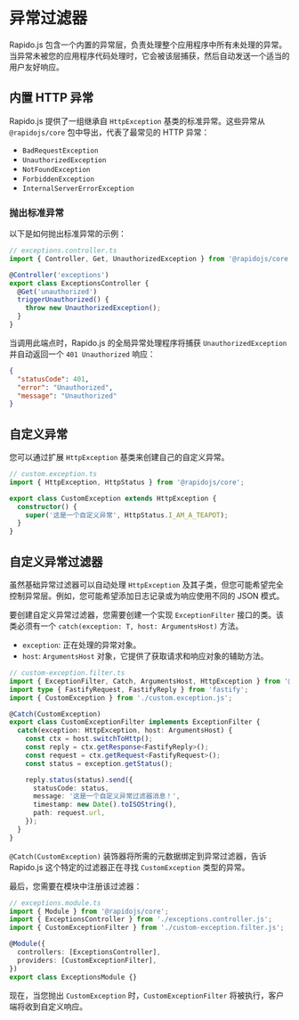 # 异常过滤器

Rapido.js 包含一个内置的异常层，负责处理整个应用程序中所有未处理的异常。当异常未被您的应用程序代码处理时，它会被该层捕获，然后自动发送一个适当的用户友好响应。

## 内置 HTTP 异常

Rapido.js 提供了一组继承自 `HttpException` 基类的标准异常。这些异常从 `@rapidojs/core` 包中导出，代表了最常见的 HTTP 异常：

- `BadRequestException`
- `UnauthorizedException`
- `NotFoundException`
- `ForbiddenException`
- `InternalServerErrorException`

### 抛出标准异常

以下是如何抛出标准异常的示例：

```typescript
// exceptions.controller.ts
import { Controller, Get, UnauthorizedException } from '@rapidojs/core';

@Controller('exceptions')
export class ExceptionsController {
  @Get('unauthorized')
  triggerUnauthorized() {
    throw new UnauthorizedException();
  }
}
```

当调用此端点时，Rapido.js 的全局异常处理程序将捕获 `UnauthorizedException` 并自动返回一个 `401 Unauthorized` 响应：

```json
{
  "statusCode": 401,
  "error": "Unauthorized",
  "message": "Unauthorized"
}
```

## 自定义异常

您可以通过扩展 `HttpException` 基类来创建自己的自定义异常。

```typescript
// custom.exception.ts
import { HttpException, HttpStatus } from '@rapidojs/core';

export class CustomException extends HttpException {
  constructor() {
    super('这是一个自定义异常', HttpStatus.I_AM_A_TEAPOT);
  }
}
```

## 自定义异常过滤器

虽然基础异常过滤器可以自动处理 `HttpException` 及其子类，但您可能希望完全控制异常层。例如，您可能希望添加日志记录或为响应使用不同的 JSON 模式。

要创建自定义异常过滤器，您需要创建一个实现 `ExceptionFilter` 接口的类。该类必须有一个 `catch(exception: T, host: ArgumentsHost)` 方法。

- `exception`: 正在处理的异常对象。
- `host`: `ArgumentsHost` 对象，它提供了获取请求和响应对象的辅助方法。

```typescript
// custom-exception.filter.ts
import { ExceptionFilter, Catch, ArgumentsHost, HttpException } from '@rapidojs/core';
import type { FastifyRequest, FastifyReply } from 'fastify';
import { CustomException } from './custom.exception.js';

@Catch(CustomException)
export class CustomExceptionFilter implements ExceptionFilter {
  catch(exception: HttpException, host: ArgumentsHost) {
    const ctx = host.switchToHttp();
    const reply = ctx.getResponse<FastifyReply>();
    const request = ctx.getRequest<FastifyRequest>();
    const status = exception.getStatus();

    reply.status(status).send({
      statusCode: status,
      message: '这是一个自定义异常过滤器消息！',
      timestamp: new Date().toISOString(),
      path: request.url,
    });
  }
}
```

`@Catch(CustomException)` 装饰器将所需的元数据绑定到异常过滤器，告诉 Rapido.js 这个特定的过滤器正在寻找 `CustomException` 类型的异常。

最后，您需要在模块中注册该过滤器：

```typescript
// exceptions.module.ts
import { Module } from '@rapidojs/core';
import { ExceptionsController } from './exceptions.controller.js';
import { CustomExceptionFilter } from './custom-exception.filter.js';

@Module({
  controllers: [ExceptionsController],
  providers: [CustomExceptionFilter],
})
export class ExceptionsModule {}
```

现在，当您抛出 `CustomException` 时，`CustomExceptionFilter` 将被执行，客户端将收到自定义响应。
